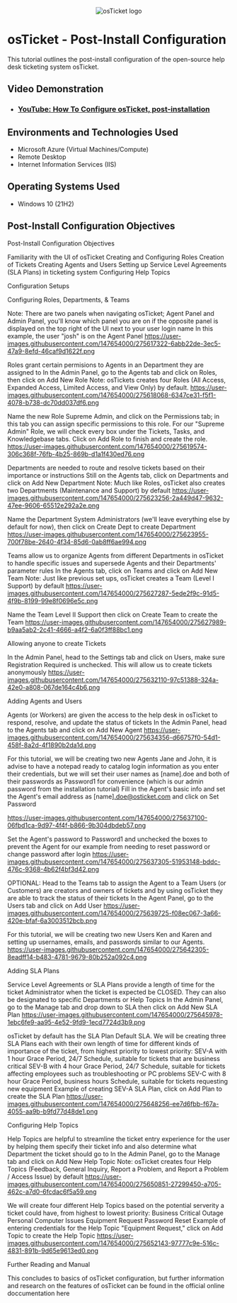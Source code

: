 <p align="center">
<img src="https://i.imgur.com/Clzj7Xs.png" alt="osTicket logo"/>
</p>

<h1>osTicket - Post-Install Configuration</h1>
This tutorial outlines the post-install configuration of the open-source help desk ticketing system osTicket.<br />


<h2>Video Demonstration</h2>

- ### [YouTube: How To Configure osTicket, post-installation](https://www.youtube.com)

<h2>Environments and Technologies Used</h2>

- Microsoft Azure (Virtual Machines/Compute)
- Remote Desktop
- Internet Information Services (IIS)

<h2>Operating Systems Used </h2>

- Windows 10</b> (21H2)

<h2>Post-Install Configuration Objectives</h2>

Post-Install Configuration Objectives

Familiarity with the UI of osTicket
Creating and Configuring Roles
Creation of Tickets
Creating Agents and Users
Setting up Service Level Agreements (SLA Plans) in ticketing system
Configuring Help Topics

Configuration Setups

Configuring Roles, Departments, & Teams

Note: There are two panels when navigating osTicket; Agent Panel and Admin Panel, you'll know which panel you are on if the opposite panel is displayed on the top right of the UI next to your user login name
In this example, the user "josh" is on the Agent Panel
https://user-images.githubusercontent.com/147654000/275617322-6abb22de-3ec5-47a9-8efd-46caf9d1622f.png

Roles grant certain permisions to Agents in an Department they are assigned to
In the Admin Panel, go to the Agents tab and click on Roles, then click on Add New Role
Note: osTickets creates four Roles (All Access, Expanded Access, Limited Access, and View Only) by default.
https://user-images.githubusercontent.com/147654000/275618068-6347ce31-f5f1-4078-b738-dc70dd037df6.png

Name the new Role Supreme Admin, and click on the Permissions tab; in this tab you can assign specific permissions to this role. For our "Supreme Admin" Role, we will check every box under the Tickets, Tasks, and Knowledgebase tabs. Click on Add Role to finish and create the role.
https://user-images.githubusercontent.com/147654000/275619574-306c368f-76fb-4b25-869b-d1a1f430ed76.png

Departments are needed to route and resolve tickets based on their importance or instructions
Still on the Agents tab, click on Departments and click on Add New Department
Note: Much like Roles, osTicket also creates two Departments (Maintenance and Support) by default
https://user-images.githubusercontent.com/147654000/275623256-2a449d47-9632-47ee-9606-65512e292a2e.png

Name the Department System Administrators (we'll leave everything else by default for now), then click on Create Dept to create Department
https://user-images.githubusercontent.com/147654000/275623955-700f78be-2640-4f34-85d6-0ab8ff6ae994.png

Teams allow us to organize Agents from different Departments in osTicket to handle specific issues and supersede Agents and their Departments' parameter rules
In the Agents tab, click on Teams and click on Add New Team
Note: Just like previous set ups, osTicket creates a Team (Level I Support) by default
https://user-images.githubusercontent.com/147654000/275627287-5ede2f9c-91d5-4f9b-8199-99e8f0696e5c.png

Name the Team Level II Support then click on Create Team to create the Team
https://user-images.githubusercontent.com/147654000/275627989-b9aa5ab2-2c41-4666-a4f2-6a0f3ff88bc1.png

Allowing anyone to create Tickets

In the Admin Panel, head to the Settings tab and click on Users, make sure Registration Required is unchecked. This will allow us to create tickets anonymously
https://user-images.githubusercontent.com/147654000/275632110-97c51388-324a-42e0-a808-067de164c4b6.png

Adding Agents and Users

Agents (or Workers) are given the access to the help desk in osTicket to respond, resolve, and update the status of tickets
In the Admin Panel, head to the Agents tab and click on Add New Agent
https://user-images.githubusercontent.com/147654000/275634356-d66757f0-54d1-458f-8a2d-4f1890b2da1d.png

For this tutorial, we will be creating two new Agents Jane and John, it is advise to have a notepad ready to catalog login information as you enter their credentials, but we will set their user names as [name].doe and both of their passwords as Password1 for convenience (which is our admin password from the installation tutorial)
Fill in the Agent's basic info and set the Agent's email address as [name].doe@osticket.com and click on Set Password

https://user-images.githubusercontent.com/147654000/275637100-06fbd1ca-9d97-4f4f-b866-9b304dbdeb57.png

Set the Agent's password to Password1 and unchecked the boxes to prevent the Agent for our example from needing to reset password or change password after login
https://user-images.githubusercontent.com/147654000/275637305-51953148-bddc-476c-9368-4b62f4bf3d42.png

OPTIONAL: Head to the Teams tab to assign the Agent to a Team
Users (or Customers) are creators and owners of tickets and by using osTicket they are able to track the status of their tickets
In the Agent Panel, go to the Users tab and click on Add User
https://user-images.githubusercontent.com/147654000/275639725-f08ec067-3a66-420e-bfaf-6a3003512bcb.png

For this tutorial, we will be creating two new Users Ken and Karen and setting up usernames, emails, and passwords similar to our Agents.
https://user-images.githubusercontent.com/147654000/275642305-8eadff14-b483-4781-9679-80b252a092c4.png

Adding SLA Plans

Service Level Agreements or SLA Plans provide a length of time for the ticket Administrator when the ticket is expected be CLOSED. They can also be designated to specific Departments or Help Topics
In the Admin Panel, go to the Manage tab and drop down to SLA then click on Add New SLA Plan
https://user-images.githubusercontent.com/147654000/275645978-1ebc6fe9-aa95-4e52-9fd9-1ecd7724d3b9.png

osTicket by default has the SLA Plan Default SLA. We will be creating three SLA Plans each with their own length of time for different kinds of importance of the ticket, from highest priority to lowest priority:
SEV-A with 1 hour Grace Period, 24/7 Schedule, suitable for tickets that are business critical
SEV-B with 4 hour Grace Period, 24/7 Schedule, suitable for tickets affecting employees such as troubleshooting or PC problems
SEV-C with 8 hour Grace Period, business hours Schedule, suitable for tickets requesting new equipment
Example of creating SEV-A SLA Plan, click on Add Plan to create the SLA Plan
https://user-images.githubusercontent.com/147654000/275648256-ee7d6fbb-f67a-4055-aa9b-b9fd77d48de1.png

Configuring Help Topics

Help Topics are helpful to streamline the ticket entry experience for the user by helping them specify their ticket info and also determine what Department the ticket should go to
In the Admin Panel, go to the Manage tab and click on Add New Help Topic
Note: osTicket creates four Help Topics (Feedback, General Inquiry, Report a Problem, and Report a Problem / Access Issue) by default
https://user-images.githubusercontent.com/147654000/275650851-27299450-a705-462c-a7d0-6fcdac6f5a59.png

We will create four different Help Topics based on the potential serverity a ticket could have, from highest to lowest priority:
Business Critical Outage
Personal Computer Issues
Equipment Request
Password Reset
Example of entering credentials for the Help Topic "Equipment Request," click on Add Topic to create the Help Topic
https://user-images.githubusercontent.com/147654000/275652143-97777c9e-516c-4831-891b-9d65e9613ed0.png

Further Reading and Manual

This concludes to basics of osTicket configuration, but further information and research on the features of osTicket can be found in the official online doccumentation here
